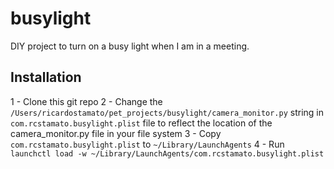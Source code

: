 # busylight
DIY project to turn on a busy light when I am in a meeting.

## Installation
1 - Clone this git repo
2 - Change the `/Users/ricardostamato/pet_projects/busylight/camera_monitor.py` string in `com.rcstamato.busylight.plist` file to reflect the location of the camera_monitor.py file in your file system
3 - Copy `com.rcstamato.busylight.plist` to `~/Library/LaunchAgents`
4 - Run `launchctl load -w ~/Library/LaunchAgents/com.rcstamato.busylight.plist`

